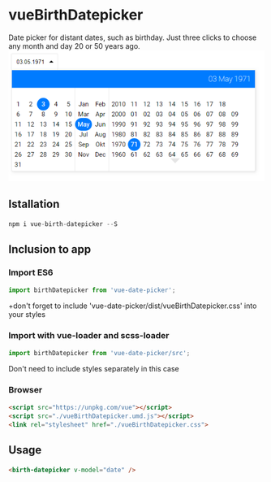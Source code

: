 # vueBirthDatepicker
Date picker for distant dates, such as birthday.
Just three clicks to choose any month and day 20 or 50 years ago.
![Screenshot of vue-birth-datepicker](./vue-birth-datepicker-screenshot.png)

## Istallation
```JavaScript
npm i vue-birth-datepicker --S
```
## Inclusion to app
### Import ES6
```JavaScript
import birthDatepicker from 'vue-date-picker';
```
+don't forget to include 'vue-date-picker/dist/vueBirthDatepicker.css' into your styles

### Import with vue-loader and scss-loader
```JavaScript
import birthDatepicker from 'vue-date-picker/src';
```
Don't need to include styles separately in this case

### Browser
```HTML
<script src="https://unpkg.com/vue"></script>
<script src="./vueBirthDatepicker.umd.js"></script>
<link rel="stylesheet" href="./vueBirthDatepicker.css">
```

## Usage
```HTML
<birth-datepicker v-model="date" />
```
